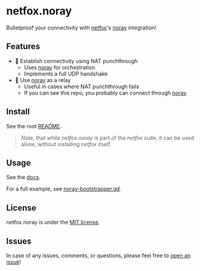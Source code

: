 # netfox.noray

Bulletproof your connectivity with [netfox]'s [noray] integration!

## Features

* 🤝 Establish connectivity using NAT punchthrough
  * Uses [noray] for orchestration
  * Implements a full UDP handshake
* 🛜 Use [noray] as a relay
  * Useful in cases where NAT punchthrough fails
  * If you can see this repo, you probably can connect through [noray]

## Install

See the root [README](../../README.md).

> *Note*, that while *netfox.noray* is part of the *netfox* suite, it can be
> used alone, without installing *netfox* itself.

## Usage

See the [docs](https://foxssake.github.io/netfox/).

For a full example, see [noray-bootstrapper.gd].

## License

netfox.noray is under the [MIT license](LICENSE).

## Issues

In case of any issues, comments, or questions, please feel free to [open an issue]!

[netfox]: https://github.com/foxssake/netfox
[source]: https://github.com/foxssake/netfox/archive/refs/heads/main.zip
[noray]: https://github.com/foxssake/noray
[noray-bootstrapper.gd]: ../../examples/shared/scripts/noray-bootstrapper.gd
[open an issue]: https://github.com/foxssake/netfox/issues
